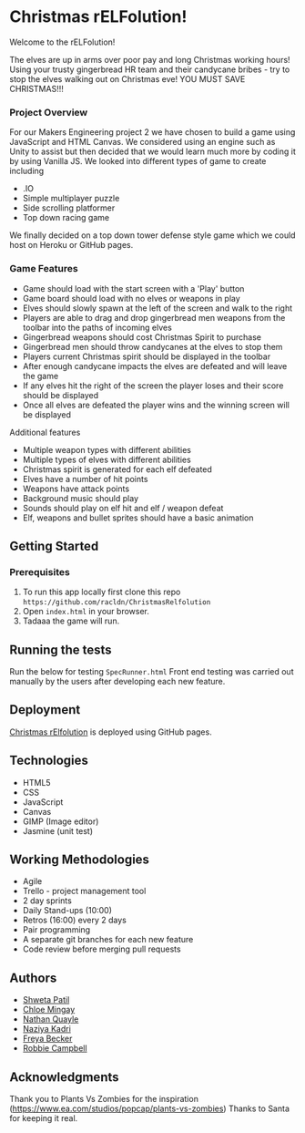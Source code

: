 # Christmas rELFolution!

Welcome to the rELFolution!

The elves are up in arms over poor pay and long Christmas working hours! Using your trusty gingerbread HR team and their candycane bribes - try to stop the elves walking out on Christmas eve! YOU MUST SAVE CHRISTMAS!!!


### Project Overview
For our Makers Engineering project 2 we have chosen to build a game using JavaScript and HTML Canvas. We considered using an engine such as Unity to assist but then decided that we would learn much more by coding it by using Vanilla JS. We looked into different types of game to create including 
  * .IO
  * Simple multiplayer puzzle
  * Side scrolling platformer
  * Top down racing game

We finally decided on a top down tower defense style game which we could host on Heroku or GitHub pages.

### Game Features
* Game should load with the start screen with a 'Play' button
* Game board should load with no elves or weapons in play
* Elves should slowly spawn at the left of the screen and walk to the right
* Players are able to drag and drop gingerbread men weapons from the toolbar into the paths of incoming elves
* Gingerbread weapons should cost Christmas Spirit to purchase
* Gingerbread men should throw candycanes at the elves to stop them
* Players current Christmas spirit should be displayed in the toolbar
* After enough candycane impacts the elves are defeated and will leave the game
* If any elves hit the right of the screen the player loses and their score should be displayed
* Once all elves are defeated the player wins and the winning screen will be displayed

Additional features
* Multiple weapon types with different abilities
* Multiple types of elves with different abilities
* Christmas spirit is generated for each elf defeated
* Elves have a number of hit points
* Weapons have attack points
* Background music should play
* Sounds should play on elf hit and elf / weapon defeat
* Elf, weapons and bullet sprites should have a basic animation



## Getting Started

### Prerequisites
1. To run this app locally first clone this repo `https://github.com/racldn/ChristmasRelfolution`
2. Open `index.html` in your browser.
3. Tadaaa the game will run.

## Running the tests

Run the below for testing
`SpecRunner.html`
Front end testing was carried out manually by the users after developing each new feature.

## Deployment

[Christmas rElfolution](https://fbl11.github.io/ChristmasRelfolution/) is deployed using GitHub pages.

## Technologies

* HTML5
* CSS
* JavaScript
* Canvas
* GIMP (Image editor)
* Jasmine (unit test)

## Working Methodologies

* Agile
* Trello - project management tool
* 2 day sprints
* Daily Stand-ups (10:00) 
* Retros (16:00) every 2 days
* Pair programming
* A separate git branches for each new feature
* Code review before merging pull requests

## Authors

* [Shweta Patil](https://github.com/shwetzpatil)
* [Chloe Mingay](https://github.com/ChloeHelen)
* [Nathan Quayle](https://github.com/NathanQuayle)
* [Naziya Kadri](https://github.com/nazzkadri)
* [Freya Becker](https://github.com/fbl11)
* [Robbie Campbell](https://github.com/racldn)

## Acknowledgments
Thank you to Plants Vs Zombies for the inspiration (https://www.ea.com/studios/popcap/plants-vs-zombies)
Thanks to Santa for keeping it real.
